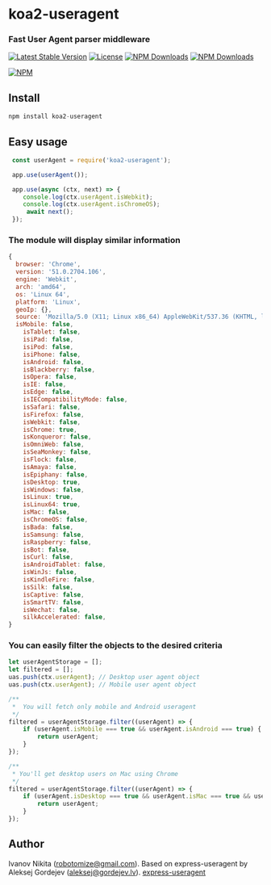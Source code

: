 koa2-useragent
=====
### Fast User Agent parser middleware
[![Latest Stable Version](https://img.shields.io/npm/v/koa2-useragent.svg?style=flat-square)](https://www.npmjs.com/package/koa2-useragent)
[![License](https://img.shields.io/npm/l/koa2-useragent.svg?style=flat-square)](https://www.npmjs.com/package/koa2-useragent)
[![NPM Downloads](https://img.shields.io/npm/dt/koa2-useragent.svg?style=flat-square)](https://www.npmjs.com/package/koa2-useragent)
[![NPM Downloads](https://img.shields.io/npm/dm/koa2-useragent.svg?style=flat-square)](https://www.npmjs.com/package/koa2-useragent)

[![NPM](https://nodei.co/npm/koa2-useragent.png?downloads=true&downloadRank=true&stars=true)](https://nodei.co/npm/koa2-useragent/)  

## Install 

```js
npm install koa2-useragent
```

## Easy usage 
```js
 const userAgent = require('koa2-useragent');

 app.use(userAgent());

 app.use(async (ctx, next) => {
    console.log(ctx.userAgent.isWebkit);
    console.log(ctx.userAgent.isChromeOS);
     await next();
 });
```

### The module will display similar information

```js
{ 
  browser: 'Chrome',
  version: '51.0.2704.106',
  engine: 'Webkit',
  arch: 'amd64',
  os: 'Linux 64',
  platform: 'Linux',
  geoIp: {},
  source: 'Mozilla/5.0 (X11; Linux x86_64) AppleWebKit/537.36 (KHTML, like Gecko) Chrome/51.0.2704.106 Safari/537.36' 
  isMobile: false,
    isTablet: false,
    isiPad: false,
    isiPod: false,
    isiPhone: false,
    isAndroid: false,
    isBlackberry: false,
    isOpera: false,
    isIE: false,
    isEdge: false,
    isIECompatibilityMode: false,
    isSafari: false,
    isFirefox: false,
    isWebkit: false,
    isChrome: true,
    isKonqueror: false,
    isOmniWeb: false,
    isSeaMonkey: false,
    isFlock: false,
    isAmaya: false,
    isEpiphany: false,
    isDesktop: true,
    isWindows: false,
    isLinux: true,
    isLinux64: true,
    isMac: false,
    isChromeOS: false,
    isBada: false,
    isSamsung: false,
    isRaspberry: false,
    isBot: false,
    isCurl: false,
    isAndroidTablet: false,
    isWinJs: false,
    isKindleFire: false,
    isSilk: false,
    isCaptive: false,
    isSmartTV: false,
    isWechat: false,
    silkAccelerated: false,
}
```

### You can easily filter the objects to the desired criteria

```js
let userAgentStorage = [];
let filtered = [];
uas.push(ctx.userAgent); // Desktop user agent object
uas.push(ctx.userAgent); // Mobile user agent object

/**
 *  You will fetch only mobile and Android useragent
 */
filtered = userAgentStorage.filter((userAgent) => {
    if (userAgent.isMobile === true && userAgent.isAndroid === true) {
        return userAgent;
    }
});

/**
 * You'll get desktop users on Mac using Chrome
 */
filtered = userAgentStorage.filter((userAgent) => {
    if (userAgent.isDesktop === true && userAgent.isMac === true && userAgent.isChrome) {
        return userAgent;
    }
});
```

## Author

Ivanov Nikita  (robotomize@gmail.com).
Based on express-useragent by Aleksej Gordejev (aleksej@gordejev.lv). [express-useragent](https://github.com/biggora/express-useragent) 
